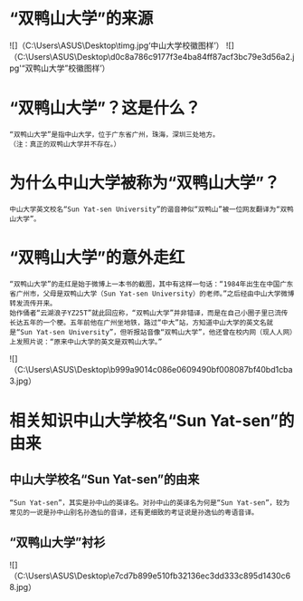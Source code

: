 # “双鸭山大学”的来源
![]（C:\Users\ASUS\Desktop\timg.jpg‘中山大学校徽图样’）
![]（C:\Users\ASUS\Desktop\d0c8a786c9177f3e4ba84ff87acf3bc79e3d56a2.jpg'“双鸭山大学”校徽图样’）


“双鸭山大学”？这是什么？
=====

    “双鸭山大学”是指中山大学，位于广东省广州，珠海，深圳三处地方。
    （注：真正的双鸭山大学并不存在。）


为什么中山大学被称为“双鸭山大学”？
=====

    中山大学英文校名“Sun Yat-sen University”的谐音神似“双鸭山”被一位网友翻译为“双鸭山大学”。


“双鸭山大学”的意外走红
=====

    “双鸭山大学”的走红是始于微博上一本书的截图，其中有这样一句话：“1984年出生在中国广东省广州市，父母是双鸭山大学（Sun Yat-sen University）的老师。”之后经由中山大学微博转发流传开来。
    始作俑者“云湖浪子YZ25T”就此回应称，“双鸭山大学”并非错译，而是在自己小圈子里已流传长达五年的一个梗。五年前他在广州坐地铁，路过“中大”站，方知道中山大学的英文名就是“Sun Yat-sen University”，但听报站音像“双鸭山大学”，他还曾在校内网（现人人网）上发照片说：“原来中山大学的英文是双鸭山大学。”
![]（C:\Users\ASUS\Desktop\b999a9014c086e0609490bf008087bf40bd1cba3.jpg）


相关知识中山大学校名“Sun Yat-sen”的由来
=====
中山大学校名“Sun Yat-sen”的由来
---------------------
    “Sun Yat-sen”，其实是孙中山的英译名。对孙中山的英译名为何是“Sun Yat-sen”，较为常见的一说是孙中山别名孙逸仙的音译，还有更细致的考证说是孙逸仙的粤语音译。


“双鸭山大学”衬衫
---------------------
![]（C:\Users\ASUS\Desktop\e7cd7b899e510fb32136ec3dd333c895d1430c68.jpg）